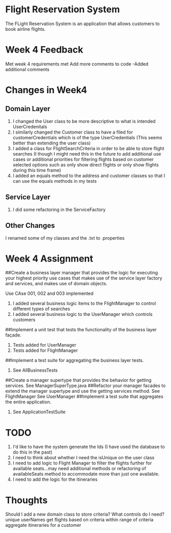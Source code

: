 # Flight Reservation System
The FLight Reservation System is an application that allows customers to book airline flights.

# Week 4 Feedback

Met week 4 requirements met
Add more comments to code
   -Added additional comments 
        
# Changes in Week4 
## Domain Layer
1. I changed the User class to be more descriptive to what is intended UserCredenitals
2. I similarly changed the Customer class to have a filed for customerCredentials which is of the type UserCredentials (This seems better than extending the user class)
3. I added a class for FlightSearchCriteria in order to be able to store flight searches (I though I might need this in the future to add additional use cases or additional priorities for filtering flights based on  customer selected options such as only show direct flights or only show flights during this time frame)
4. I added an equals method to the address and customer classes so that I can use the equals methods in my tests 

## Service Layer
1. I did some refactoring in the ServiceFactory

## Other Changes
I renamed some of my classes and the .txt to .properties 

# Week 4 Assignment
##Create a business layer manager that provides the logic for executing your highest priority use cases that makes use of the service layer factory and services, and makes use of domain objects.

Use CAse 001, 002 and 003 implemented

1. I added several business logic items to the FlightManager to control different types of searches
2. I added several  business logic to the UserManager which controls customers 

##Implement a unit test that tests the functionality of the business layer façade.
1. Tests added for UserManager 
2. Tests added for FlightManager

##Implement a test suite for aggregating the business layer tests.
1. See AllBusinessTests

##Create a manager supertype that provides the behavior for getting services.
See ManagerSuperType.java
##Refactor your manager facades to extend the manager supertype and use the getting services method.
See FlightManager
See UserManager
##Implement a test suite that aggregates the entire application.
1. See ApplicationTestSuite

# TODO
1. I'd like to have the system generate the Ids (I have used the database to do this in the past)
2. I need to think about whether I need the isUnique on the user class
3. I need to add logic to Flight Manager to filter the flights further for available seats...may need additional methods or refactoring of availableSeats method to accommodate more than just one available. 
4. I need to add the logic for the itineraries

# Thoughts
Should I add a new domain class to store criteria? 
What controls do I need?
   unique userNames
   get flights based on criteria within range of criteria
   aggregate itineraries for a customer
   



